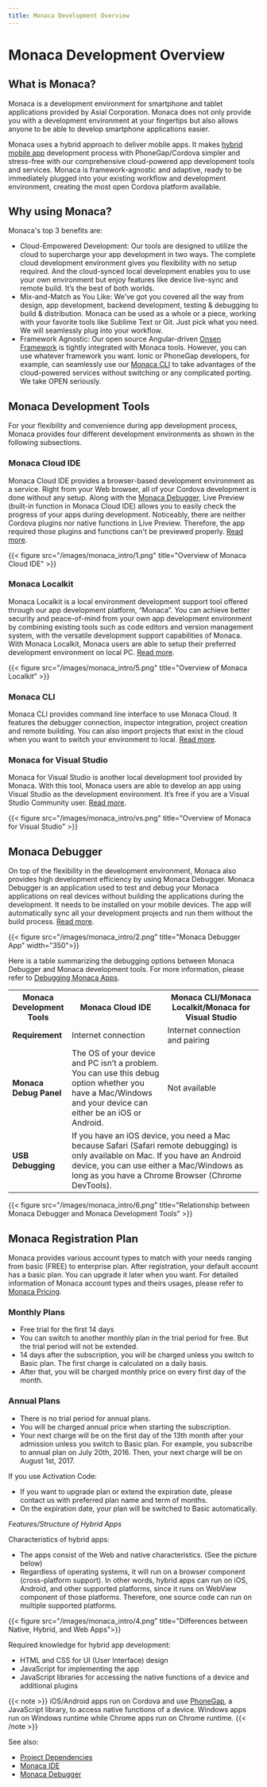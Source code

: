 ```yaml
---
title: Monaca Development Overview
---
```



# Monaca Development Overview

## What is Monaca?

Monaca is a development environment for smartphone and tablet applications provided by Asial Corporation. Monaca does not only provide you with a development environment at your fingertips but also allows anyone to be able to develop smartphone applications easier.

Monaca uses a hybrid approach to deliver mobile apps. It makes [hybrid mobile app](#feature_hybrid_app) development process with PhoneGap/Cordova simpler and stress-free with our comprehensive cloud-powered app development tools and services. Monaca is framework-agnostic and adaptive, ready to be immediately plugged into your existing workflow and development environment, creating the most open Cordova platform available.

## Why using Monaca?

Monaca's top 3 benefits are:

-   Cloud-Empowered Development: Our tools are designed to utilize the
    cloud to supercharge your app development in two ways. The complete
    cloud development environment gives you flexibility with no setup
    required. And the cloud-synced local development enables you to use
    your own environment but enjoy features like device live-sync and
    remote build. It’s the best of both worlds.
-   Mix-and-Match as You Like: We’ve got you covered all the way from
    design, app development, backend development, testing & debugging to
    build & distribution. Monaca can be used as a whole or a piece,
    working with your favorite tools like Sublime Text or Git. Just pick
    what you need. We will seamlessly plug into your workflow.
-   Framework Agnostic: Our open source Angular-driven [Onsen
    Framework](http://onsen.io/) is tightly integrated with Monaca
    tools. However, you can use whatever framework you want. Ionic or
    PhoneGap developers, for example, can seamlessly use our [Monaca CLI](/en/monaca_cli/) to take advantages of the
    cloud-powered services without switching or any complicated porting.
    We take OPEN seriously.

## Monaca Development Tools

For your flexibility and convenience during app development process,
Monaca provides four different development environments as shown in the
following subsections.

### Monaca Cloud IDE

Monaca Cloud IDE provides a browser-based development environment as a
service. Right from your Web browser, all of your Cordova development is
done without any setup. Along with the [Monaca Debugger](#monaca_debugger_intro), Live
Preview (built-in function in Monaca Cloud IDE) allows you to easily
check the progress of your apps during development. Noticeably, there
are neither Cordova plugins nor native functions in Live Preview.
Therefore, the app required those plugins and functions can't be
previewed properly. [Read more](/en/monaca_ide/).

{{< figure src="/images/monaca_intro/1.png" title="Overview of Monaca Cloud IDE" >}}

### Monaca Localkit

Monaca Localkit is a local environment development support tool offered
through our app development platform, “Monaca”. You can achieve better
security and peace-of-mind from your own app development environment by
combining existing tools such as code editors and version management
system, with the versatile development support capabilities of Monaca.
With Monaca Localkit, Monaca users are able to setup their preferred
development environment on local PC. [Read more](/en/monaca_localkit/).

{{< figure src="/images/monaca_intro/5.png" title="Overview of Monaca Localkit" >}}


### Monaca CLI

Monaca CLI provides command line interface to use Monaca Cloud. It
features the debugger connection, inspector integration, project
creation and remote building. You can also import projects that exist in
the cloud when you want to switch your environment to local. [Read more](/en/monaca_cli/).


### Monaca for Visual Studio

Monaca for Visual Studio is another local development tool provided by
Monaca. With this tool, Monaca users are able to develop an app using
Visual Studio as the development environment. It’s free if you are a
Visual Studio Community user. [Read more](/en/monaca_vs/).


{{< figure src="/images/monaca_intro/vs.png" title="Overview of Monaca for Visual Studio" >}}


## <a name="monaca_debugger_intro"></a>Monaca Debugger

On top of the flexibility in the development environment, Monaca also
provides high development efficiency by using Monaca Debugger. Monaca
Debugger is an application used to test and debug your Monaca
applications on real devices without building the applications during
the development. It needs to be installed on your mobile devices. The
app will automatically sync all your development projects and run them
without the build process. [Read more](/en/debugger/).


{{< figure src="/images/monaca_intro/2.png" title="Monaca Debugger App" width="350">}}


Here is a table summarizing the debugging options between Monaca
Debugger and Monaca development tools. For more information, please
refer to [Debugging Monaca Apps](/en/debugger/manual/debug/).


<table class="small">
    <tr>
        <th width="22%">Monaca Development Tools</th>
        <th>Monaca Cloud IDE</th>
        <th width="38%">Monaca CLI/Monaca Localkit/Monaca for Visual Studio</th>
    </tr>
    <tr>
        <td><b>Requirement</b></td>
        <td>Internet connection</td>
        <td>Internet connection and pairing</td>
    </tr>
    <tr>
        <td><b>Monaca Debug Panel</b></td>
        <td>The OS of your device and PC isn’t a problem. You can use this debug option whether you have a Mac/Windows and your device can either be an iOS or Android.</td>
        <td>Not available</td>
    </tr>
    <tr>
        <td><b>USB Debugging</b></td>
        <td colspan="2">If you have an iOS device, you need a Mac because Safari (Safari remote debugging) is only available on Mac. If you have an Android device, you can use either a Mac/Windows as long as you have a Chrome Browser (Chrome DevTools).</td>
    </tr>
</table>

{{< figure src="/images/monaca_intro/6.png" title="Relationship between Monaca Debugger and Monaca Development Tools" >}}


## Monaca Registration Plan

Monaca provides various account types to match with your needs ranging
from basic (FREE) to enterprise plan. After registration, your default
account has a basic plan. You can upgrade it later when you want. For
detailed information of Monaca account types and theirs usages, please
refer to [Monaca Pricing](https://monaca.io/pricing.html).

### Monthly Plans

- Free trial for the first 14 days
- You can switch to another monthly plan in the trial period for free. But the trial period will not be extended.
- 14 days after the subscription, you will be charged unless you switch to Basic plan. The first charge is calculated on a daily basis.
- After that, you will be charged monthly price on every first day of the month.

### Annual Plans

-   There is no trial period for annual plans.
-   You will be charged annual price when starting the subscription.
-   Your next charge will be on the first day of the 13th month after
    your admission unless you switch to Basic plan. For example, you
    subscribe to annual plan on July 20th, 2016. Then, your next charge
    will be on August 1st, 2017.

If you use Activation Code:

-   If you want to upgrade plan or extend the expiration date, please
    contact us with preferred plan name and term of months.
-   On the expiration date, your plan will be switched to Basic
    automatically.


<a name="feature_hybrid_app">*Features/Structure of Hybrid Apps*</a>

Characteristics of hybrid apps:

-   The apps consist of the Web and native characteristics. (See the
    picture below)
-   Regardless of operating systems, it will run on a browser component
    (cross-platform support). In other words, hybrid apps can run on
    iOS, Android, and other supported platforms, since it runs on
    WebView component of those platforms. Therefore, one source code can
    run on multiple supported platforms.

{{< figure src="/images/monaca_intro/4.png" title="Differences between Native, Hybrid, and Web Apps">}}


Required knowledge for hybrid app development:
 
* HTML and CSS for UI (User Interface) design
* JavaScript for implementing the app
* JavaScript libraries for accessing the native functions of a device and additional plugins

{{< note >}}
    iOS/Android apps run on Cordova and use <a href="http://phonegap.com/">PhoneGap</a>, a JavaScript library, to access native functions of a device. Windows apps run on Windows runtime while Chrome apps run on Chrome runtime.
{{< /note >}}


See also:

- [Project Dependencies](/en/monaca_ide/manual/dependencies)
- [Monaca IDE](/en/monaca_ide)
- [Monaca Debugger](/en/debugger)